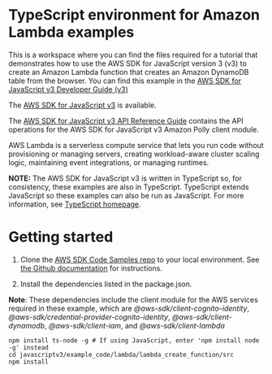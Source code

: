 # TypeScript environment for Amazon Lambda examples
This is a workspace where you can find the files required for a tutorial that demonstrates how to use the 
AWS SDK for JavaScript version 3 (v3) to create an Amazon Lambda function that creates an Amazon DynamoDB 
table from the browser. You can find this example in the [AWS SDK for JavaScript v3 Developer Guide (v3)](https://docs.aws.amazon.com/sdk-for-javascript/v3/developer-guide/lambda-create-table-provision-resources.html) 

The [AWS SDK for JavaScript v3](https://github.com/aws/aws-sdk-js-v3) is available. 

The [AWS SDK for JavaScript v3 API Reference Guide](https://docs.aws.amazon.com/AWSJavaScriptSDK/v3/latest/clients/client-lambda/index.html) contains the API operations for the AWS SDK for JavaScript v3 Amazon Polly client module.

AWS Lambda is a serverless compute service that lets you run code without provisioning or managing servers, 
creating workload-aware cluster scaling logic, maintaining event integrations, or managing runtimes. 
 
**NOTE:** The AWS SDK for JavaScript v3 is written in TypeScript so, for consistency, these examples are also 
in TypeScript. TypeScript extends JavaScript so these examples can also be run as JavaScript. 
For more information, see [TypeScript homepage](https://www.typescriptlang.org/).

# Getting started

1. Clone the [AWS SDK Code Samples repo](https://github.com/awsdocs/aws-doc-sdk-examples) to your local environment. See [the Github documentation](https://docs.github.com/en/github/creating-cloning-and-archiving-repositories/cloning-a-repository) for instructions.

2. Install the dependencies listed in the package.json.

**Note**: These dependencies include the client module for the AWS services required in these example, 
which are *@aws-sdk/client-cognito-identity*, *@aws-sdk/credential-provider-cognito-identity*, *@aws-sdk/client-dynamodb*, *@aws-sdk/client-iam*, and *@aws-sdk/client-lambda*


```
npm install ts-node -g # If using JavaScript, enter 'npm install node -g' instead
cd javascriptv3/example_code/lambda/lambda_create_function/src
npm install
```


